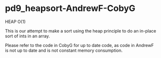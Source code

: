 pd9_heapsort-AndrewF-CobyG
==========================

HEAP O(1)

This is our attempt to make a sort using the heap principle to do an in-place sort of ints in an array.

Please refer to the code in CobyG for up to date code, as code in AndrewF is not up to date and is not constant memory consumption.
